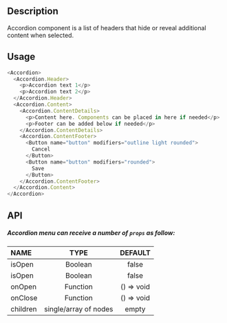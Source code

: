 ## Description

Accordion component is a list of headers that hide or reveal additional content when selected.

## Usage

```js
<Accordion>
  <Accordion.Header>
    <p>Accordion text 1</p>
    <p>Accordion text 2</p>
  </Accordion.Header>
  <Accordion.Content>
    <Accordion.ContentDetails>
      <p>Content here. Components can be placed in here if needed</p>
      <p>Footer can be added below if needed</p>
    </Accordion.ContentDetails>
    <Accordion.ContentFooter>
      <Button name="button" modifiers="outline light rounded">
        Cancel
      </Button>
      <Button name="button" modifiers="rounded">
        Save
      </Button>
    </Accordion.ContentFooter>
  </Accordion.Content>
</Accordion>
```

## API

##### Accordion menu can receive a number of `props` as follow:

| NAME     |         TYPE          |  DEFAULT   |
| :------- | :-------------------: | :--------: |
| isOpen   |        Boolean        |   false    |
| isOpen   |        Boolean        |   false    |
| onOpen   |       Function        | () => void |
| onClose  |       Function        | () => void |
| children | single/array of nodes |   empty    |
